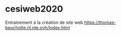 # cesiweb2020
Entrainement à la création de site web 
https://thomas-beuchotte.ril.nte.ovh/index.html